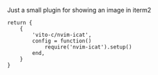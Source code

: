Just a small plugin for showing an image in iterm2
```
return {
    {
        'vito-c/nvim-icat',
        config = function()
            require('nvim-icat').setup()
        end,
    }
}
```
